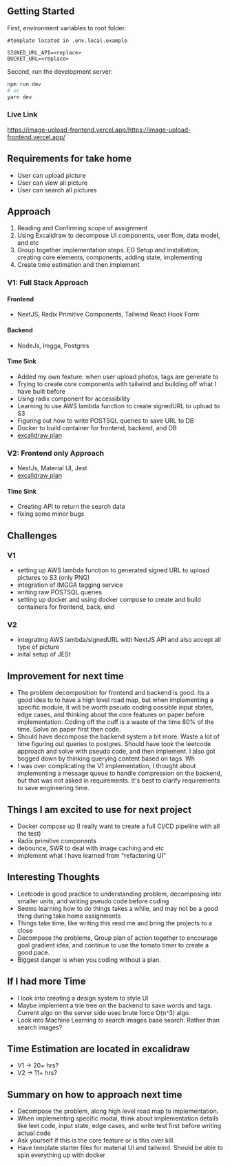 ## Getting Started

First, environment variables to root folder.

```env
#template located in .env.local.example

SIGNED_URL_API=<replace>
BUCKET_URL=<replace>

```

Second, run the development server:

```bash
npm run dev
# or
yarn dev
```

### Live Link

https://image-upload-frontend.vercel.app/https://image-upload-frontend.vercel.app/

## Requirements for take home

- User can upload picture
- User can view all picture
- User can search all pictures

## Approach

1. Reading and Confirming scope of assignment
2. Using Excalidraw to decompose UI components, user flow, data model, and etc
3. Group together implementation steps. EG Setup and installation, creating core elements, components, adding state, implementing
4. Create time estimation and then implement

### V1: Full Stack Approach

#### Frontend

- NextJS, Radix Primitive Components, Tailwind React Hook Form

#### Backend

- NodeJs, Imgga, Postgres

#### Time Sink

- Added my own feature: when user upload photos, tags are generate to
- Trying to create core components with tailwind and building off what I have built before
- Using radix component for accessibility
- Learning to use AWS lambda function to create signedURL to upload to S3
- Figuring out how to write POSTSQL queries to save URL to DB
- Docker to build container for frontend, backend, and DB
- [excalidraw plan](https://excalidraw.com/#json=NMkm9cedysxMcQWXxnpkB,dWp5a4oSPkSRukxVPJUVyQ)

### V2: Frontend only Approach

- NextJs, Material UI, Jest
- [excalidraw plan](https://excalidraw.com/#json=HvsfEnfBoW6vug2chWbYC,EaFqaliCxcE7rYMVxumIrg)

#### TIme Sink

- Creating API to return the search data
- fixing some minor bugs

## Challenges

### V1

- setting up AWS lambda function to generated signed URL to upload pictures to S3 (only PNG)
- integration of IMGGA tagging service
- writing raw POSTSQL queries
- setting up docker and using docker compose to create and build containers for frontend, back, end

### V2

- integrating AWS lambda/signedURL with NextJS API and also accept all type of picture
- inital setup of JESt

## Improvement for next time

- The problem decomposition for frontend and backend is good. Its a good idea to to have a high level road map, but when implementing a specific module, it will be worth pseudo coding possible input states, edge cases, and thinking about the core features on paper before implementation. Coding off the cuff is a waste of the time 80% of the time. Solve on paper first then code.
- Should have decompose the backend system a bit more. Waste a lot of time figuring out queries to postgres. Should have took the leetcode approach and solve with pseudo code, and then implement. I also got bogged down by thinking querying content based on tags. Wh
- I was over complicating the V1 implementation, I thought about implementing a message queue to handle compression on the backend, but that was not asked in requirements. It's best to clarify requirements to save engineering time.

## Things I am excited to use for next project

- Docker compose up (I really want to create a full CI/CD pipeline with all the test)
- Radix primitive components
- debounce, SWR to deal with image caching and etc
- implement what I have learned from "refactoring UI"

## Interesting Thoughts

- Leetcode is good practice to understanding problem, decomposing into smaller units, and writing pseudo code before coding
- Seems learning how to do things takes a while, and may not be a good thing during take home assignments
- Things take time, like writing this read me and bring the projects to a close
- Decompose the problems, Group plan of action together to encourage goal gradient idea, and continue to use the tomato timer to create a good pace.
- Biggest danger is when you coding without a plan.

## If I had more Time

- I look into creating a design system to style UI
- Maybe implement a trie tree on the backend to save words and tags. Current algo on the server side uses brute force O(n^3) algo.
- Look into Machine Learning to search images base search. Rather than search images?

## Time Estimation are located in excalidraw

- V1 -> 20+ hrs?
- V2 -> 11+ hrs?

## Summary on how to approach next time

- Decompose the problem, along high level road map to implementation.
- When implementing specific modal, think about implementation details like leet code, input state, edge cases, and write test first before writing actual code
- Ask yourself if this is the core feature or is this over kill.
- Have template starter files for material UI and tailwind. Should be able to spin everything up with docker

